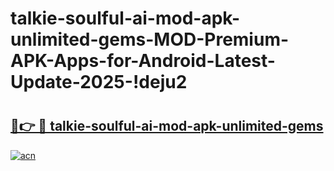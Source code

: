 # talkie-soulful-ai-mod-apk-unlimited-gems-MOD-Premium-APK-Apps-for-Android-Latest-Update-2025-!deju2

# <h2><a href="https://9v3v2g.esa.edu.pl?title=talkie-soulful-ai-mod-apk-unlimited-gems&ref=deju2">🔗👉 🔴 talkie-soulful-ai-mod-apk-unlimited-gems</a></h2>

[![acn](https://github.com/user-attachments/assets/0f9c940e-d8b0-45ae-aac7-cd30a18b3e1c)](https://9v3v2g.esa.edu.pl?title=talkie-soulful-ai-mod-apk-unlimited-gems&ref=deju2)

